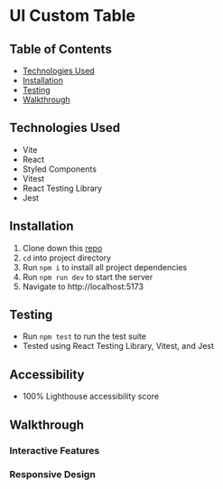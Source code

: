 # UI Custom Table

## Table of Contents
- [Technologies Used](#technologies-used)
- [Installation](#installation)
- [Testing](#testing)
- [Walkthrough](#walkthrough)

## Technologies Used
- Vite
- React
- Styled Components
- Vitest
- React Testing Library
- Jest

## Installation
1. Clone down this [repo](https://github.com/kendallha/ui-homework)
2. `cd` into project directory
3. Run `npm i` to install all project dependencies
4. Run `npm run dev` to start the server
5. Navigate to http://localhost:5173

## Testing
- Run `npm test` to run the test suite
- Tested using React Testing Library, Vitest, and Jest

## Accessibility
- 100% Lighthouse accessibility score

## Walkthrough

### Interactive Features

### Responsive Design
